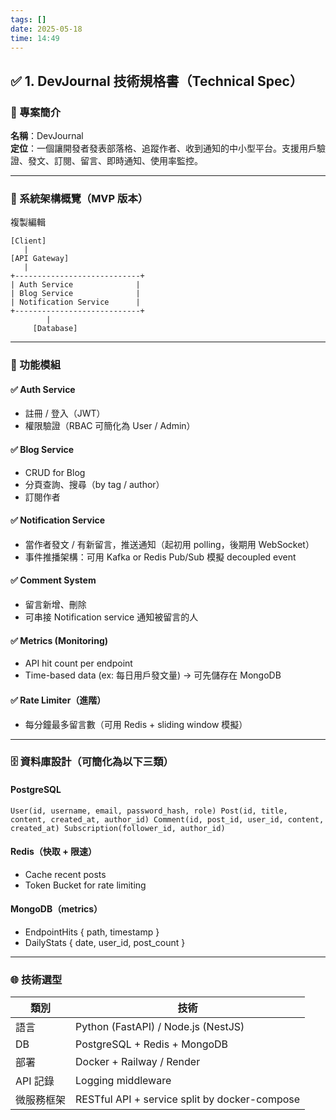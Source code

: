 ```yaml
---
tags: []
date: 2025-05-18
time: 14:49
---
```

## ✅ 1. DevJournal 技術規格書（Technical Spec）

### 📌 專案簡介

**名稱**：DevJournal  
**定位**：一個讓開發者發表部落格、追蹤作者、收到通知的中小型平台。支援用戶驗證、發文、訂閱、留言、即時通知、使用率監控。

---

### 🧩 系統架構概覽（MVP 版本）

複製編輯
```
[Client]
   |
[API Gateway]
   |
+----------------------------+
| Auth Service              |
| Blog Service              |
| Notification Service      |
+----------------------------+
        |
     [Database]
```

---

### 🧱 功能模組

#### ✅ Auth Service
- 註冊 / 登入（JWT）
- 權限驗證（RBAC 可簡化為 User / Admin）

#### ✅ Blog Service
- CRUD for Blog
- 分頁查詢、搜尋（by tag / author）
- 訂閱作者

#### ✅ Notification Service
- 當作者發文 / 有新留言，推送通知（起初用 polling，後期用 WebSocket）
- 事件推播架構：可用 Kafka or Redis Pub/Sub 模擬 decoupled event

#### ✅ Comment System
- 留言新增、刪除
- 可串接 Notification service 通知被留言的人

#### ✅ Metrics (Monitoring)
- API hit count per endpoint
- Time-based data (ex: 每日用戶發文量) → 可先儲存在 MongoDB

#### ✅ Rate Limiter（進階）
- 每分鐘最多留言數（可用 Redis + sliding window 模擬）
    

---

### 🗄️ 資料庫設計（可簡化為以下三類）

#### PostgreSQL

`User(id, username, email, password_hash, role) Post(id, title, content, created_at, author_id) Comment(id, post_id, user_id, content, created_at) Subscription(follower_id, author_id)`

#### Redis（快取 + 限速）
- Cache recent posts
- Token Bucket for rate limiting
    
#### MongoDB（metrics）
- EndpointHits { path, timestamp }
- DailyStats { date, user_id, post_count }
    

---

### 🌐 技術選型

| 類別     | 技術                                            |
| ------ | --------------------------------------------- |
| 語言     | Python (FastAPI) / Node.js (NestJS)           |
| DB     | PostgreSQL + Redis + MongoDB                  |
| 部署     | Docker + Railway / Render                     |
| API 記錄 | Logging middleware                            |
| 微服務框架  | RESTful API + service split by docker-compose |
